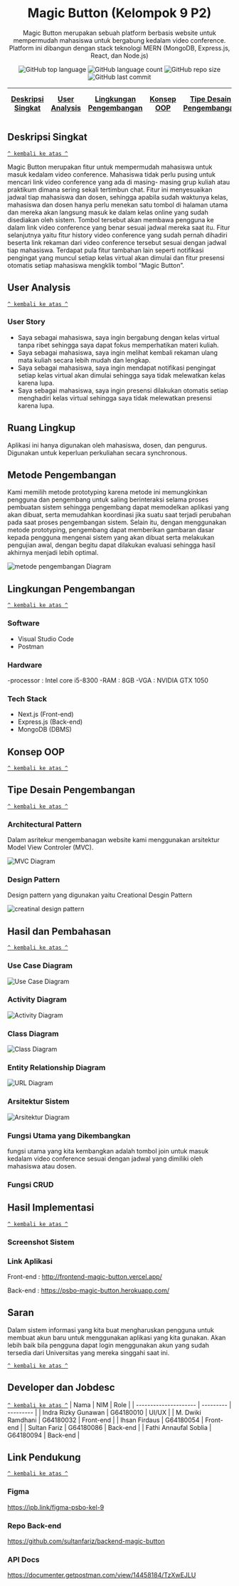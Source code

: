 <h1 align="center">Magic Button (Kelompok 9 P2)</h1>

<p align="center">Magic Button merupakan sebuah platform berbasis website untuk mempermudah mahasiswa untuk bergabung kedalam video conference. Platform ini dibangun dengan stack teknologi MERN (MongoDB, Express.js, React, dan Node.js)</p>

<div align="center">
    <img alt="GitHub top language" src="https://img.shields.io/github/languages/top/ihsanfir/frontend-magic-button?style=for-the-badge">
    <img alt="GitHub language count" src="https://img.shields.io/github/languages/count/ihsanfir/frontend-magic-button?style=for-the-badge">
    <img alt="GitHub repo size" src="https://img.shields.io/github/repo-size/ihsanfir/frontend-magic-button?style=for-the-badge">
    <img alt="GitHub last commit" src="https://img.shields.io/github/last-commit/ihsanfir/frontend-magic-button?style=for-the-badge">
</div>

| [Deskripsi Singkat](#deskripsi-singkat) | [User Analysis](#user-analysis) | [Lingkungan Pengembangan](#lingkungan-pengembangan) | [Konsep OOP](#konsep-oop) | [Tipe Desain Pengembangan](#tipe-desain-pengembangan) | [Hasil dan Pembahasan](#hasil-dan-pembahasan) | [Hasil Implementasi](#hasil-implementasi) | [Developer dan Jobdesc](#developer-dan-jobdesc) | [Saran](#saran) | [Link Pendukung](#link-pendukung) |
| :-------------------------------------: | :-----------------------------: | :-------------------------------------------------: | :-----------------------: | :---------------------------------------------------: | :-------------------------------------------: | :---------------------------------------: | :---------------------------------------------: | --------------- | --------------------------------- |

## Deskripsi Singkat

[`^ kembali ke atas ^`](#)

Magic Button merupakan fitur untuk mempermudah mahasiswa untuk masuk kedalam video conference. Mahasiswa tidak perlu pusing untuk mencari link video conference yang ada di masing- masing grup kuliah atau praktikum dimana sering sekali tertimbun chat. Fitur ini menyesuaikan jadwal tiap mahasiswa dan dosen, sehingga apabila sudah waktunya kelas, mahasiswa dan dosen hanya perlu menekan satu tombol di halaman utama dan mereka akan langsung masuk ke dalam kelas online yang sudah disediakan oleh sistem. Tombol tersebut akan membawa pengguna ke dalam link video conference yang benar sesuai jadwal mereka saat itu. Fitur selanjutnya yaitu fitur history video conference yang sudah pernah dihadiri beserta link rekaman dari video conference tersebut sesuai dengan jadwal tiap mahasiswa. Terdapat pula fitur tambahan lain seperti notifikasi pengingat yang muncul setiap kelas virtual akan dimulai dan fitur presensi otomatis setiap mahasiswa mengklik tombol “Magic Button”.

## User Analysis

[`^ kembali ke atas ^`](#)

### User Story

- Saya sebagai mahasiswa, saya ingin bergabung dengan kelas virtual tanpa ribet sehingga saya dapat fokus memperhatikan materi kuliah.
- Saya sebagai mahasiswa, saya ingin melihat kembali rekaman ulang mata kuliah secara lebih mudah dan lengkap.
- Saya sebagai mahasiswa, saya ingin mendapat notifikasi pengingat setiap kelas virtual akan dimulai sehingga saya tidak melewatkan kelas karena lupa.
- Saya sebagai mahasiswa, saya ingin presensi dilakukan otomatis setiap menghadiri kelas virtual sehingga saya tidak melewatkan presensi karena lupa.

## Ruang Lingkup

Aplikasi ini hanya digunakan oleh mahasiswa, dosen, dan pengurus. Digunakan untuk
keperluan perkuliahan secara synchronous.

## Metode Pengembangan

Kami memilih metode prototyping karena metode ini memungkinkan pengguna dan
pengembang untuk saling berinteraksi selama proses pembuatan sistem sehingga
pengembang dapat memodelkan aplikasi yang akan dibuat, serta memudahkan koordinasi
jika suatu saat terjadi perubahan pada saat proses pengembangan sistem. Selain itu, dengan
menggunakan metode prototyping, pengembang dapat memberikan gambaran dasar kepada
pengguna mengenai sistem yang akan dibuat serta melakukan pengujian awal, dengan begitu
dapat dilakukan evaluasi sehingga hasil akhirnya menjadi lebih optimal.

![metode pengembangan Diagram](./public/metode_pengembangan.png)

## Lingkungan Pengembangan

[`^ kembali ke atas ^`](#)

### Software

- Visual Studio Code
- Postman

### Hardware

-processor : Intel core i5-8300
-RAM : 8GB
-VGA : NVIDIA GTX 1050

### Tech Stack

- Next.js (Front-end)
- Express.js (Back-end)
- MongoDB (DBMS)

## Konsep OOP



[`^ kembali ke atas ^`](#)

## Tipe Desain Pengembangan

[`^ kembali ke atas ^`](#)

### Architectural Pattern

Dalam asritekur mengembanagan website kami menggunakan 
arsitektur Model View Controler (MVC).

![MVC Diagram](./public/mvc_diagram.png)

### Design Pattern

Design pattern yang digunakan yaitu 
Creational Desgin Pattern

![creatinal design pattern](./public/creational_design_pattern.png)

## Hasil dan Pembahasan

[`^ kembali ke atas ^`](#)

### Use Case Diagram

![Use Case Diagram](https://user-images.githubusercontent.com/60083946/120787993-26959d80-c55a-11eb-9561-38c3bd235899.jpg)

### Activity Diagram
![Activity Diagram](./public/activity_diagram.png)

### Class Diagram

![Class Diagram](./public/class_diagram_revisi.png)

### Entity Relationship Diagram

![URL Diagram](./public/url_diagram_revisi.png)

### Arsitektur Sistem
![Arsitektur Diagram](./public/arsitektur.png)
### Fungsi Utama yang Dikembangkan

fungsi utama yang kita kembangkan adalah tombol join
untuk masuk kedalam video conference sesuai dengan jadwal 
yang dimiliki oleh mahasiswa atau dosen.

### Fungsi CRUD

## Hasil Implementasi

[`^ kembali ke atas ^`](#)

### Screenshot Sistem

### Link Aplikasi

Front-end : http://frontend-magic-button.vercel.app/

Back-end : https://psbo-magic-button.herokuapp.com/

## Saran

Dalam sistem informasi yang kita buat mengharuskan pengguna untuk membuat akun
baru untuk menggunakan aplikasi yang kita gunakan. Akan lebih baik bila pengguna dapat
login menggunakan akun yang sudah tersedia dari Universitas yang mereka singgahi saat ini.

[`^ kembali ke atas ^`](#)

## Developer dan Jobdesc

[`^ kembali ke atas ^`](#)
| Nama | NIM | Role |
| --------------------- | --------- | --------- |
| Indra Rizky Gunawan | G64180010 | UI/UX |
| M. Dwiki Ramdhani | G64180032 | Front-end |
| Ihsan Firdaus | G64180054 | Front-end |
| Sultan Fariz | G64180086 | Back-end |
| Fathi Annaufal Soblia | G64180094 | Back-end |

## Link Pendukung

[`^ kembali ke atas ^`](#)

### Figma

https://ipb.link/figma-psbo-kel-9

### Repo Back-end

https://github.com/sultanfariz/backend-magic-button

### API Docs

https://documenter.getpostman.com/view/14458184/TzXwEJLU
